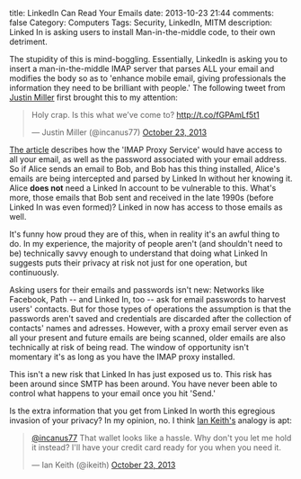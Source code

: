 title: LinkedIn Can Read Your Emails
date: 2013-10-23 21:44
comments: false
Category: Computers
Tags: Security, LinkedIn, MITM
description: Linked In is asking users to install Man-in-the-middle code, to their own detriment.

The stupidity of this is mind-boggling.  Essentially, LinkedIn is asking you to insert a man-in-the-middle IMAP server that parses ALL your email and modifies the body so as to 'enhance mobile email, giving professionals the information they need to be brilliant with people.' The following tweet from [Justin Miller](http://twitter.com/incanus77) first brought this to my attention:

<!-- more -->

<blockquote class="twitter-tweet"><p>Holy crap. Is this what we’ve come to? <a href="http://t.co/fGPAmLf5t1">http://t.co/fGPAmLf5t1</a></p>&mdash; Justin Miller (@incanus77) <a href="https://twitter.com/incanus77/statuses/393130253838606336">October 23, 2013</a></blockquote>
<script async src="//platform.twitter.com/widgets.js" charset="utf-8"></script>

[The article](http://engineering.linkedin.com/mobile/linkedin-intro-doing-impossible-ios) describes how the 
'IMAP Proxy Service' would have access to all your email, as well as the password associated with your email address.  
So if Alice sends an email to Bob, and Bob has this thing installed, Alice's emails are being intercepted and parsed by 
Linked In without her knowing it.   Alice __does not__ need a Linked In account to be vulnerable to this.  What's more, 
those emails that Bob sent and received in the late 1990s (before Linked In was even formed)? Linked in now has access 
to those emails as well. 

It's funny how proud they are of this, when in reality it's an awful thing to do.  In my experience, the majority of 
people aren't (and shouldn't need to be) technically savvy enough to understand that doing what Linked In suggests puts 
their privacy at risk not just for one operation, but continuously.  

Asking users for their emails and passwords isn't new: Networks like Facebook, Path -- and Linked In, too --
ask for email passwords to harvest users' contacts.  But for those types of operations the assumption is that the 
passwords aren't saved and credentials are discarded after the collection of contacts' names and adresses.  However, 
with a proxy email server even as all your present and future emails are being scanned, older emails are also
technically at risk of being read.  The window of opportunity isn't momentary it's as long as you have the IMAP proxy 
installed. 

This isn't a new risk that Linked In has just exposed us to.  This risk has been around since SMTP has been around.  You 
have never been able to control what happens to your email once you hit 'Send.'  

Is the extra information that you get from Linked In worth this egregious invasion of your privacy?  In my opinion, no.  I think [Ian Keith's](http://twitter.com/ikeith) analogy is apt: 

<blockquote class="twitter-tweet"><p><a href="https://twitter.com/incanus77">@incanus77</a> That wallet looks like a hassle. Why don&#39;t you let me hold it instead? I&#39;ll have your credit card ready for you when you need it.</p>&mdash; Ian Keith (@ikeith) <a href="https://twitter.com/ikeith/statuses/393148791609499648">October 23, 2013</a></blockquote>
<script async src="//platform.twitter.com/widgets.js" charset="utf-8"></script>
